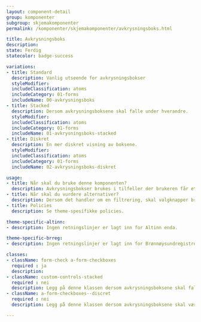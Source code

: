 ```yaml
---
layout: component-detail
group: komponenter
subgroup: skjemakomponenter
permalink: /komponenter/skjemakomponenter/avkrysningsboks.html

title: Avkrysningsboks
description:
state: Ferdig
statecolor: badge-success

variations:
- title: Standard
  description: Vanlig utseende for avkrysningsbokser
  styleModifier:
  includeClassification: atoms
  includeCategory: 01-forms
  includeName: 00-avkrysningsboks
- title: Stacked
  description: Dersom avkrysningsboksene skal falle under hverandre.
  styleModifier:
  includeClassification: atoms
  includeCategory: 01-forms
  includeName: 01-avkrysningsboks-stacked
- title: Diskret
  description: En mer diskret visning av boksene.
  styleModifier:
  includeClassification: atoms
  includeCategory: 01-forms
  includeName: 02-avkrysningsboks-diskret

usage:
- title: Når skal du bruke denne komponenten?
  description: Avkrysningsbokser brukes i tilfeller der brukeren får et spørsmål og kan svare med et eller flere alternativer.
- title: Når skal du vurdere alternativer?
  description: Dersom det handler om en filtrering, skal valgknapper brukes.
- title: Policies
  description: Se theme-spesifikke policies.

theme-specific-altinn:
- description: Ingen retningslinjer er lagt inn for Altinn enda.

theme-specific-brreg:
- description: Ingen retningslinjer er lagt inn for Brønnøysundregistrene enda.

classes:
- className: form-check a-form-checkboxes
  required : ja
  description:
- className: custom-controls-stacked
  required : nei
  description: Legg på denne klassen dersom avkrysningsboksene skal falle under hverandre.
- className: a-form-checkboxes--discret
  required : nei
  description: Legg på denne klassen dersom avkrysningsboksene skal være små.

---
```

